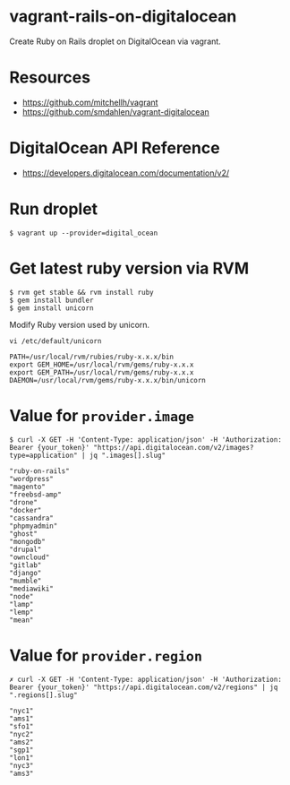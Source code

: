 # vagrant-rails-on-digitalocean

Create Ruby on Rails droplet on DigitalOcean via vagrant.

# Resources
* https://github.com/mitchellh/vagrant
* https://github.com/smdahlen/vagrant-digitalocean

# DigitalOcean API Reference
* https://developers.digitalocean.com/documentation/v2/

# Run droplet

```
$ vagrant up --provider=digital_ocean
```

# Get latest ruby version via RVM

```
$ rvm get stable && rvm install ruby
$ gem install bundler
$ gem install unicorn
```

Modify Ruby version used by unicorn.

```
vi /etc/default/unicorn
```

```
PATH=/usr/local/rvm/rubies/ruby-x.x.x/bin
export GEM_HOME=/usr/local/rvm/gems/ruby-x.x.x
export GEM_PATH=/usr/local/rvm/gems/ruby-x.x.x
DAEMON=/usr/local/rvm/gems/ruby-x.x.x/bin/unicorn
```

# Value for `provider.image`

```
$ curl -X GET -H 'Content-Type: application/json' -H 'Authorization: Bearer {your_token}' "https://api.digitalocean.com/v2/images?type=application" | jq ".images[].slug"

"ruby-on-rails"
"wordpress"
"magento"
"freebsd-amp"
"drone"
"docker"
"cassandra"
"phpmyadmin"
"ghost"
"mongodb"
"drupal"
"owncloud"
"gitlab"
"django"
"mumble"
"mediawiki"
"node"
"lamp"
"lemp"
"mean"
```

# Value for `provider.region`

```
✗ curl -X GET -H 'Content-Type: application/json' -H 'Authorization: Bearer {your_token}' "https://api.digitalocean.com/v2/regions" | jq ".regions[].slug"

"nyc1"
"ams1"
"sfo1"
"nyc2"
"ams2"
"sgp1"
"lon1"
"nyc3"
"ams3"
```
